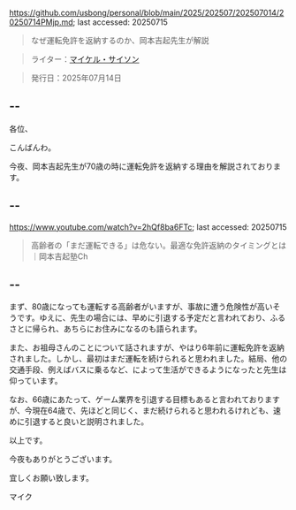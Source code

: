 https://github.com/usbong/personal/blob/main/2025/202507/202507014/20250714PMjp.md; last accessed: 20250715

> なぜ運転免許を返納するのか、岡本吉起先生が解説

> ライター：[マイケル・サイソン](https://www.linkedin.com/in/michaelsyson/)

> 発行日：2025年07月14日

## --

各位、

こんばんわ。

今夜、岡本吉起先生が70歳の時に運転免許を返納する理由を解説されております。

## --

https://www.youtube.com/watch?v=2hQf8ba6FTc; last accessed: 20250715

> 高齢者の「まだ運転できる」は危ない。最適な免許返納のタイミングとは｜岡本吉起塾Ch

## --

まず、80歳になっても運転する高齢者がいますが、事故に遭う危険性が高いそうです。ゆえに、先生の場合には、早めに引退する予定だと言われており、ふるさとに帰られ、あちらにお住みになるのも語られます。

また、お祖母さんのことについて話されますが、やはり6年前に運転免許を返納されました。しかし、最初はまだ運転を続けられると思われました。結局、他の交通手段、例えばバスに乗るなど、によって生活ができるようになったと先生は仰っています。

なお、66歳にあたって、ゲーム業界を引退する目標もあると言われておりますが、今現在64歳で、先ほどと同じく、まだ続けられると思われるけれども、速めに引退すると良いと説明されました。

以上です。

今夜もありがとうございます。

宜しくお願い致します。

マイク